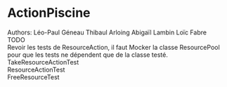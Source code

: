 # ActionPiscine
Authors:
Léo-Paul Géneau
Thibaul Arloing
Abigaïl Lambin
Loïc Fabre
<br/>
TODO<br/>
Revoir les tests de ResourceAction, il faut Mocker la classe ResourcePool pour que les tests ne dépendent que de la classe testé.<br/>
TakeResourceActionTest<br/>
ResourceActionTest<br/>
FreeResourceTest<br/>
